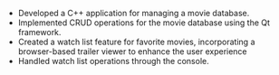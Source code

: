 * Developed a C++ application for managing a movie database.
* Implemented CRUD operations for the movie database using the Qt framework.
* Created a watch list feature for favorite movies, incorporating a browser-based trailer viewer to enhance the user experience
* Handled watch list operations through the console.
